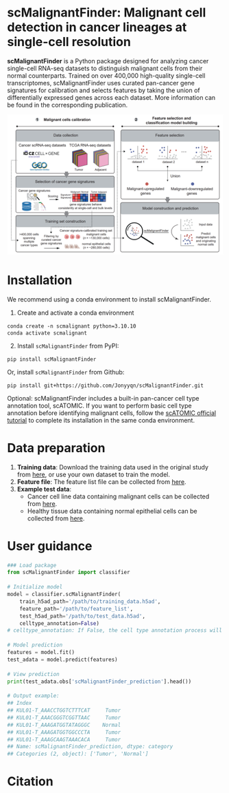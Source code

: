 # scMalignantFinder: Malignant cell detection in cancer lineages at single-cell resolution

**scMalignantFinder** is a Python package designed for analyzing cancer single-cell RNA-seq datasets to distinguish malignant cells from their normal counterparts. Trained on over 400,000 high-quality single-cell transcriptomes, scMalignantFinder uses curated pan-cancer gene signatures for calibration and selects features by taking the union of differentially expressed genes across each dataset. More information can be found in the corresponding publication.

![workflow](docs/workflow.png)

# Installation

We recommend using a conda environment to install scMalignantFinder.

1. Create and activate a conda environment

```linux
conda create -n scmalignant python=3.10.10
conda activate scmalignant
```

2. Install `scMalignantFinder` from PyPI:

```shell
pip install scMalignantFinder
```

 Or, install `scMalignantFinder` from Github:

``` shell
pip install git+https://github.com/Jonyyqn/scMalignantFinder.git
```

Optional: scMalignantFinder includes a built-in pan-cancer cell type annotation tool, scATOMIC. If you want to perform basic cell type annotation before identifying malignant cells, follow the [scATOMIC official tutorial](https://github.com/abelson-lab/scATOMIC) to complete its installation in the same conda environment.

# Data preparation

1. **Training data**: Download the training data used in the original study from [here](http://home.ustc.edu.cn/~jonyyqn/scMalignantFinder_data/combine_training.h5ad), or use your own dataset to train the model.
2. **Feature file**: The feature list file can be collected from [here](http://home.ustc.edu.cn/~jonyyqn/scMalignantFinder_data/combined_tumor_up_down_degs.txt).
3. **Example test data**: 
   - Cancer cell line data containing malignant cells can be collected from [here](http://home.ustc.edu.cn/~jonyyqn/scMalignantFinder_data/test_cancerCellLine.h5ad).
   - Healthy tissue data containing normal epithelial cells can be collected from [here](http://home.ustc.edu.cn/~jonyyqn/scMalignantFinder_data/test_TabulaSapiens.h5ad).

# User guidance

```python
### Load package
from scMalignantFinder import classifier

# Initialize model
model = classifier.scMalignantFinder(
    train_h5ad_path='/path/to/training_data.h5ad',
    feature_path='/path/to/feature_list',
    test_h5ad_path='/path/to/test_data.h5ad', 
    celltype_annotation=False)
# celltype_annotation: If False, the cell type annotation process will not be performed. If True, use scAtomic for cell type annotation

# Model prediction
features = model.fit()
test_adata = model.predict(features)

# View prediction
print(test_adata.obs['scMalignantFinder_prediction'].head())

# Output example:
## Index
## KUL01-T_AAACCTGGTCTTTCAT     Tumor
## KUL01-T_AAACGGGTCGGTTAAC     Tumor
## KUL01-T_AAAGATGGTATAGGGC    Normal
## KUL01-T_AAAGATGGTGGCCCTA     Tumor
## KUL01-T_AAAGCAAGTAAACACA     Tumor
## Name: scMalignantFinder_prediction, dtype: category
## Categories (2, object): ['Tumor', 'Normal']
```



# Citation

